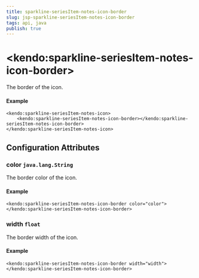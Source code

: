 ```yaml
---
title: sparkline-seriesItem-notes-icon-border
slug: jsp-sparkline-seriesItem-notes-icon-border
tags: api, java
publish: true
---
```


# \<kendo:sparkline-seriesItem-notes-icon-border\>

The border of the icon.

#### Example
    <kendo:sparkline-seriesItem-notes-icon>
        <kendo:sparkline-seriesItem-notes-icon-border></kendo:sparkline-seriesItem-notes-icon-border>
    </kendo:sparkline-seriesItem-notes-icon>

## Configuration Attributes

### color `java.lang.String`

The border color of the icon.

#### Example
    <kendo:sparkline-seriesItem-notes-icon-border color="color">
    </kendo:sparkline-seriesItem-notes-icon-border>

### width `float`

The border width of the icon.

#### Example
    <kendo:sparkline-seriesItem-notes-icon-border width="width">
    </kendo:sparkline-seriesItem-notes-icon-border>

